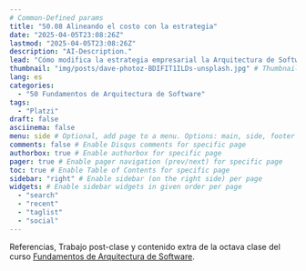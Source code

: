 ```yaml
---
# Common-Defined params
title: "50.08 Alineando el costo con la estrategia"
date: "2025-04-05T23:08:26Z"
lastmod: "2025-04-05T23:08:26Z"
description: "AI-Description."
lead: "Cómo modifica la estrategia empresarial la Arquitectura de Software?" # Lead text
thumbnail: "img/posts/dave-photoz-BDIFIT1ILDs-unsplash.jpg" # Thumbnail image
lang: es
categories:
  - "50 Fundamentos de Arquitectura de Software"
tags:
  - "Platzi"
draft: false
asciinema: false
menu: side # Optional, add page to a menu. Options: main, side, footer
comments: false # Enable Disqus comments for specific page
authorbox: true # Enable authorbox for specific page
pager: true # Enable pager navigation (prev/next) for specific page
toc: true # Enable Table of Contents for specific page
sidebar: "right" # Enable sidebar (on the right side) per page
widgets: # Enable sidebar widgets in given order per page
  - "search"
  - "recent"
  - "taglist"
  - "social"
---
```


Referencias, Trabajo post-clase y contenido extra de la octava clase del curso [Fundamentos de Arquitectura de Software](https://platzi.com/). 

<!--more-->


